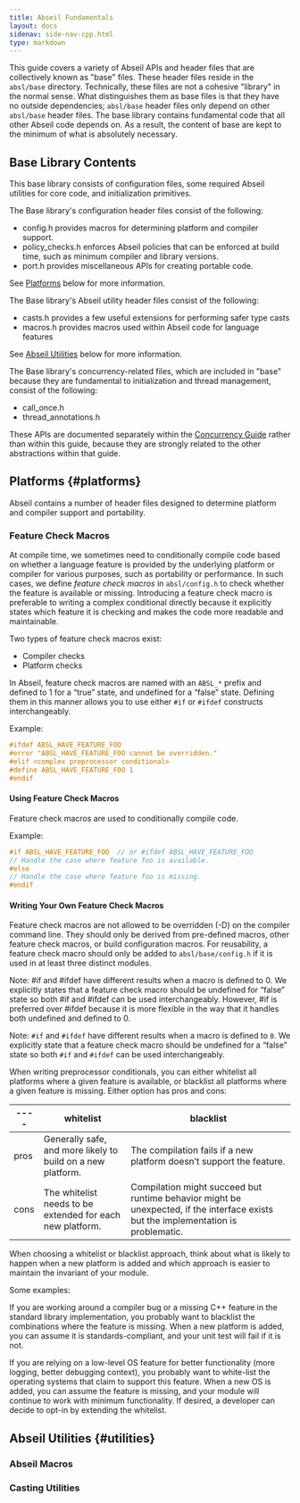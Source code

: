 ```yaml
---
title: Abseil Fundamentals
layout: docs
sidenav: side-nav-cpp.html
type: markdown
---
```


This guide covers a variety of Abseil APIs and header files that are
collectively known as "base" files. These header files reside in the
`absl/base` directory. Technically, these files are not a cohesive
"library" in the normal sense. What distinguishes them as base files is
that they have no outside dependencies; `absl/base` header files only
depend on other `absl/base` header files. The base library contains
fundamental code that all other Abseil code depends on. As a result, the
content of base are kept to the minimum of what is absolutely necessary.

## Base Library Contents

This base library consists of configuration files, some required Abseil
utilities for core code, and initialization primitives.

The Base library's configuration header files consist of the following:

* config.h provides macros for determining platform and compiler support.
* policy_checks.h enforces Abseil policies that can be enforced at build time,
  such as minimum compiler and library versions.
* port.h provides miscellaneous APIs for creating portable code.

See [Platforms](#platforms) below for more information.

The Base library's Abseil utility header files consist of the following:

* casts.h provides a few useful extensions for performing safer type casts
* macros.h provides macros used within Abseil code for language features

See [Abseil Utilities](#utilities) below for more information.

The Base library's concurrency-related files, which are included in "base"
because they are fundamental to initialization and thread management, consist
of the following:

* call_once.h
* thread_annotations.h

These APIs are documented separately within the
[Concurrency Guide](concurrency.md) rather than within this guide, because they
are strongly related to the other abstractions within that guide.

## Platforms {#platforms}

Abseil contains a number of header files designed to determine platform and
compiler support and portability.

### Feature Check Macros

At compile time, we sometimes need to conditionally compile code based on
whether a language feature is provided by the underlying platform or compiler
for various purposes, such as portability or performance. In such cases, we
define *feature check macros* in `absl/config.h` to check whether the feature is
available or missing. Introducing a feature check macro is preferable to writing
a complex conditional directly because it explicitly states which feature it is
checking and makes the code more readable and maintainable.

Two types of feature check macros exist:

* Compiler checks
* Platform checks

In Abseil, feature check macros are named with an `ABSL_*` prefix and defined to
1 for a “true” state, and undefined for a “false” state. Defining them in this
manner allows you to use either `#if` or `#ifdef` constructs interchangeably.

Example:

```cpp
#ifdef ABSL_HAVE_FEATURE_FOO
#error "ABSL_HAVE_FEATURE_FOO cannot be overridden."
#elif <complex preprocessor conditional>
#define ABSL_HAVE_FEATURE_FOO 1
#endif
```

#### Using Feature Check Macros

Feature check macros are used to conditionally compile code.

Example:

```cpp
#if ABSL_HAVE_FEATURE_FOO  // or #ifdef ABSL_HAVE_FEATURE_FOO
// Handle the case where feature foo is available.
#else
// Handle the case where feature foo is missing.
#endif
```

#### Writing Your Own Feature Check Macros

Feature check macros are not allowed to be overridden (-D) on the compiler
command line. They should only be derived from pre-defined macros, other feature
check macros, or build configuration macros. For reusability, a feature check
macro should only be added to `absl/base/config.h` if it is used in at least
three distinct modules.

Note: #if and #ifdef have different results when a macro is defined to 0. We explicitly states that a feature check macro should be undefined for “false” state so both #if and #ifdef can be used interchangeably. However, #if is preferred over #ifdef because it is more flexible in the way that it handles both undefined and defined to 0.

Note: `#if` and `#ifdef` have different results when a macro is defined to `0`.
We explicitly state that a feature check macro should be undefined for a
“false” state so both `#if` and `#ifdef` can be used interchangeably.

When writing preprocessor conditionals, you can either whitelist all platforms
where a given feature is available, or blacklist all platforms where a given
feature is missing. Either option has pros and cons:

|----| whitelist |blacklist|
|----|------------|----------|
|pros|Generally safe, and more likely to build on a new platform.|The compilation fails if a new platform doesn’t support the feature.|
|cons|The whitelist needs to be extended for each new platform.|Compilation might succeed but runtime behavior might be unexpected, if the interface exists but the implementation is problematic.|

When choosing a whitelist or blacklist approach, think about what is likely to
happen when a new platform is added and which approach is easier to maintain the
invariant of your module.

Some examples:

If you are working around a compiler bug or a missing C++ feature in the
standard library implementation, you probably want to blacklist the combinations
where the feature is missing. When a new platform is added, you can assume it is
standards-compliant, and your unit test will fail if it is not.

If you are relying on a low-level OS feature for better functionality (more
logging, better debugging context), you probably want to white-list the
operating systems that claim to support this feature. When a new OS is added,
you can assume the feature is missing, and your module will continue to work
with minimum functionality. If desired, a developer can decide to opt-in by
extending the whitelist.

## Abseil Utilities {#utilities}

### Abseil Macros

### Casting Utilities